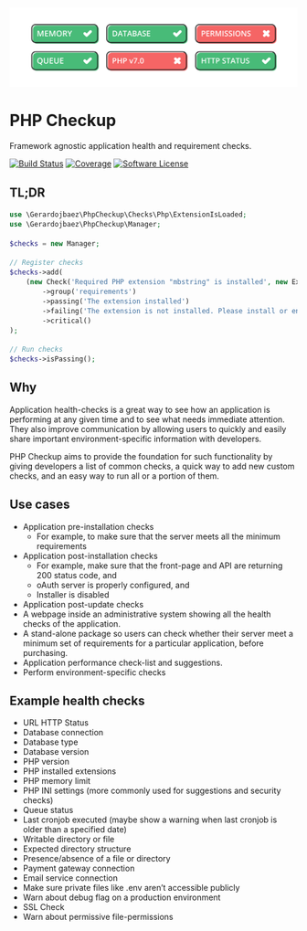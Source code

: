 ![Banner](./art/banner.png)

# PHP Checkup

Framework agnostic application health and requirement checks.

[![Build Status](https://travis-ci.org/gerardojbaez/php-checkup.svg?branch=master)](https://travis-ci.org/github/gerardojbaez/php-checkup)
[![Coverage](https://codecov.io/gh/gerardojbaez/php-checkup/branch/master/graph/badge.svg)](https://codecov.io/gh/gerardojbaez/php-checkup)
[![Software License](https://img.shields.io/badge/license-MIT-brightgreen.svg?style=flat-square)](https://img.shields.io/badge/license-MIT-brightgreen.svg?style=flat-square)

## TL;DR

```php
use \Gerardojbaez\PhpCheckup\Checks\Php\ExtensionIsLoaded;
use \Gerardojbaez\PhpCheckup\Manager;

$checks = new Manager;

// Register checks
$checks->add(
    (new Check('Required PHP extension "mbstring" is installed', new ExtensionIsLoaded('mbstring')))
        ->group('requirements')
        ->passing('The extension installed')
        ->failing('The extension is not installed. Please install or enable it before proceeding.')
        ->critical()
);

// Run checks
$checks->isPassing();
```

## Why

Application health-checks is a great way to see how an application is performing at any given time and to see what needs immediate attention. They also improve communication by allowing users to quickly and easily share important environment-specific information with developers.

PHP Checkup aims to provide the foundation for such functionality by giving developers a list of common checks, a quick way to add new custom checks, and an easy way to run all or a portion of them.

## Use cases
- Application pre-installation checks
    - For example, to make sure that the server meets all the minimum requirements
- Application post-installation checks
    - For example, make sure that the front-page and API are returning 200 status code, and
    - oAuth server is properly configured, and
    - Installer is disabled
- Application post-update checks
- A webpage inside an administrative system showing all the health checks of the application.
- A stand-alone package so users can check whether their server meet a minimum set of requirements for a particular application, before purchasing.
- Application performance check-list and suggestions.
- Perform environment-specific checks

## Example health checks
- URL HTTP Status
- Database connection
- Database type
- Database version
- PHP version
- PHP installed extensions
- PHP memory limit
- PHP INI settings (more commonly used for suggestions and security checks)
- Queue status
- Last cronjob executed (maybe show a warning when last cronjob is older than a specified date)
- Writable directory or file
- Expected directory structure
- Presence/absence of a file or directory
- Payment gateway connection
- Email service connection
- Make sure private files like .env aren’t accessible publicly
- Warn about debug flag on a production environment
- SSL Check
- Warn about permissive file-permissions
